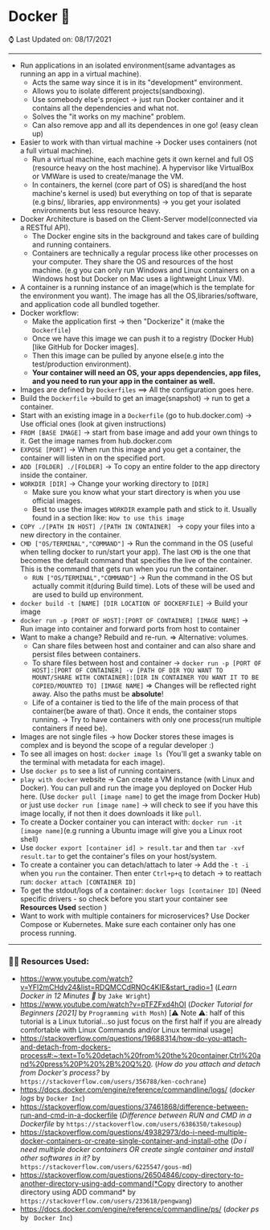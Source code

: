 # Docker 🐋

⌚ Last Updated on: 08/17/2021

***

- Run applications in an isolated environment(same advantages as running an app in a virtual machine).
  - Acts the same way since it is in its "development" environment.
  - Allows you to isolate different projects(sandboxing).
  - Use somebody else's project -> just run Docker container and it contains all the dependencies and what not.
  - Solves the "it works on my machine" problem.
  - Can also remove app and all its dependences in one go! (easy clean up)
- Easier to work with than virtual machine -> Docker uses containers (not a full virtual machine).
  - Run a virtual machine, each machine gets it own kernel and full OS (resource heavy on the host machine). A hypervisor like VirtualBox or VMWare is used to create/manage the VM.
  - In containers, the kernel (core part of OS) is shared(and the host machine's kernel is used) but everything on top of that is separate (e.g bins/, libraries, app environments) -> you get your isolated environments but less resource heavy.
- Docker Architecture is based on the Client-Server model(connected via a RESTful API).
  - The Docker engine sits in the background and takes care of building and running containers. 
  - Containers are technically a regular process like other processes on your computer. They share the OS and resources of the host machine. (e.g you can only run Windows and Linux containers on a Windows host but Docker on Mac uses a lightweight Linux VM).
- A container is a running instance of an image(which is the template for the environment you want). The image has all the OS,libraries/software, and application code all bundled together.
- Docker workflow:
  - Make the application first -> then "Dockerize" it (make the `Dockerfile`)
  - Once we have this image we can push it to a registry (Docker Hub)[like GitHub for Docker images].
  - Then this image can be pulled by anyone else(e.g into the test/production environment).
  - **Your container will need an OS, your apps dependencies, app files, and you need to run your app in the container as well.**
-  Images are defined by `Dockerfiles` ==> All the configuration goes here.
  - Build the `Dockerfile` ->build to get an image(snapshot) -> run to get a container.
  - Start with an existing image in a `Dockerfile` (go to hub.docker.com) -> Use official ones  (look at given instructions)
  - `FROM [BASE IMAGE]` -> start from base image and add your own things to it. Get the image names from hub.docker.com
  - `EXPOSE [PORT]` -> When run this image and you get a container, the container will listen in on the specified port.
  - `ADD [FOLDER] ./[FOLDER]` -> To copy an entire folder to the app directory inside the container.
  - `WORKDIR [DIR]` -> Change your working directory to `[DIR]`
    - Make sure you know what your start directory is when you use official images.
    - Best to use the images `WORKDIR` example path and stick to it. Usually found in a section like: `How to use this image`
  - `COPY ./[PATH IN HOST] /[PATH IN CONTAINER] ` -> copy your files into a new directory in the container.
  - `CMD ["OS/TERMINAL","COMMAND"]` -> Run the command in the OS (useful when telling docker to run/start your app). The last `CMD` is the one that becomes the default command that specifies the live of the container. This is the command that gets run when you run the container.
    - `RUN ["OS/TERMINAL","COMMAND"]` -> Run the command in the OS but actually commit it(during Build time). Lots of these will be used and are used to build up environment.
  - `docker build -t [NAME] [DIR LOCATION OF DOCKERFILE]` -> Build your image
  - `docker run -p [PORT OF HOST]:[PORT OF CONTAINER] [IMAGE NAME]` -> Run image into container and forward ports from host to container
  - Want to make a change? Rebuild and re-run. => Alternative: volumes.
    - Can share files between host and container and can also share and persist files between containers.
    - To share files between host and container -> `docker run -p [PORT OF HOST]:[PORT OF CONTAINER] -v [PATH OF DIR YOU WANT TO MOUNT/SHARE WITH CONTAINER]:[DIR IN CONTAINER YOU WANT IT TO BE COPIED/MOUNTED TO] [IMAGE NAME]`  => Changes will be reflected right away. Also the paths must be **absolute**!
    - Life of a container is tied to the life of the main  process of that container(be aware of that). Once it ends, the container stops running. -> Try to have containers with only one process(run multiple containers if need be).
  - Images are not single files -> how Docker stores these images is complex and is beyond the scope of a regular developer :) 
  - To see all images on host: `docker image ls `(You'll get a swanky table on the terminal with metadata for each image).
  - Use `docker ps` to see a list of running containers.
  - `play with docker` website -> Can create a VM instance (with Linux and Docker). You can pull and run the image you deployed on Docker Hub here. (Use `docker pull [image name]` to get the image from Docker Hub) or just use `docker run [image name]` -> will check to see if you have this image locally, if not then it does downloads it like `pull`.
  - To create a Docker container you can interact with: `docker run -it [image name]`(e.g running a Ubuntu image will give you a Linux root shell)
  - Use `docker export [container id] > result.tar` and then `tar -xvf result.tar` to get the container's files on your host/system.
  - To create a container you can detach/attach to later -> Add the `-t -i` when you `run` the container. Then enter `Ctrl+p+q` to detach -> to reattach run: `docker attach [CONTAINER ID]`
  - To get the stdout/logs of a container: `docker logs [container ID]` (Need specific drivers - so check before you start your container see __Resources Used__ section )
  - Want to work with multiple containers for microservices? Use Docker Compose or Kubernetes. Make sure each container only has one process running.
 
***

### 🥽🥼 Resources Used:

- https://www.youtube.com/watch?v=YFl2mCHdv24&list=RDQMCCdRNOc4KIE&start_radio=1 (*Learn Docker in 12 Minutes 🐳* by `Jake Wright`)
- https://www.youtube.com/watch?v=pTFZFxd4hOI (*Docker Tutorial for Beginners [2021]* by `Programming with Mosh`) [⚠ Note ⚠: half of this tutorial is a Linux tutorial...so just focus on the first half if you are already comfortable with Linux Commands and/or Linux terminal usage]
- https://stackoverflow.com/questions/19688314/how-do-you-attach-and-detach-from-dockers-process#:~:text=To%20detach%20from%20the%20container,Ctrl%20and%20press%20P%20%2B%20Q%20. (*How do you attach and detach from Docker's process?* by `https://stackoverflow.com/users/356788/ken-cochrane`)
- https://docs.docker.com/engine/reference/commandline/logs/ (*docker logs* by `Docker Inc`)
- https://stackoverflow.com/questions/37461868/difference-between-run-and-cmd-in-a-dockerfile (*Difference between RUN and CMD in a Dockerfile* by `https://stackoverflow.com/users/6386350/takesoup`)
- https://stackoverflow.com/questions/49382973/do-i-need-multiple-docker-containers-or-create-single-container-and-install-othe (*Do i need multiple docker containers OR create single container and install other softwares in it?* by `https://stackoverflow.com/users/6225547/gous-md`)
- https://stackoverflow.com/questions/26504846/copy-directory-to-another-directory-using-add-command(*Copy directory to another directory using ADD command* by `https://stackoverflow.com/users/233618/pengwang`)
- https://docs.docker.com/engine/reference/commandline/ps/ (*docker ps* by ` Docker Inc`)
